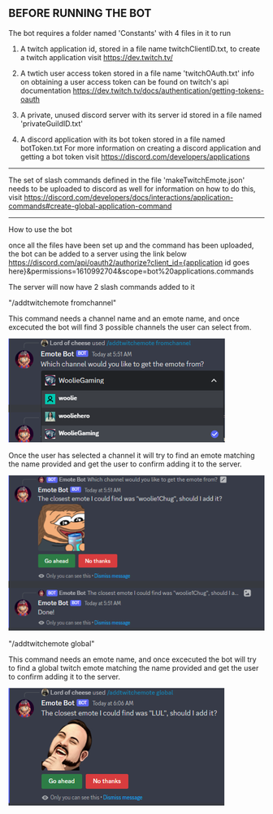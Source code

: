 BEFORE RUNNING THE BOT
--------------------------------------------------------------------------------------------------------------------------------------------------------
The bot requires a folder named 'Constants' with 4 files in it to run

1. A twitch application id, stored in a file name twitchClientID.txt, to create a twitch application visit https://dev.twitch.tv/

2. A twtich user access token stored in a file name 'twitchOAuth.txt'
info on obtaining a user access token can be found on twitch's api documentation
https://dev.twitch.tv/docs/authentication/getting-tokens-oauth 

3. A private, unused discord server with its server id stored in a file named 'privateGuildID.txt'

4. A discord application with its bot token stored in a file named botToken.txt
For more information on creating a discord application and getting a bot token visit
https://discord.com/developers/applications
--------------------------------------------------------------------------------------------------------------------------------------------------------
The set of slash commands defined in the file 'makeTwitchEmote.json' needs to be uploaded to discord as well
for information on how to do this, visit 
https://discord.com/developers/docs/interactions/application-commands#create-global-application-command 

________________________________________________________________________________________________________________________________________________________

How to use the bot

once all the files have been set up and the command has been uploaded, the bot can be added to a server using the link below
https://discord.com/api/oauth2/authorize?client_id={application id goes here}&permissions=1610992704&scope=bot%20applications.commands

The server will now have 2 slash commands added to it

"/addtwitchemote fromchannel"

This command needs a channel name and an emote name, and once excecuted the bot will find 3 possible channels the user can select from.

![alt text](https://github.com/damapan/emote-bot/blob/main/README%20images/channel%20select.png?raw=true)

Once the user has selected a channel it will try to find an emote matching the name provided and get the user to confirm adding it to the server.

![alt text](https://github.com/damapan/emote-bot/blob/main/README%20images/channel%20emote%20confirm.png?raw=true)


"/addtwitchemote global"

This command needs an emote name, and once excecuted the bot will try to find a global twitch emote matching the name provided
and get the user to confirm adding it to the server.

![alt text](https://github.com/damapan/emote-bot/blob/main/README%20images/global%20emote%20confirm.png?raw=true)
